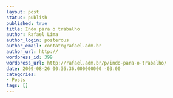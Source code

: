 ```yaml
---
layout: post
status: publish
published: true
title: Indo para o trabalho
author: Rafael Lima
author_login: posterous
author_email: contato@rafael.adm.br
author_url: http://
wordpress_id: 399
wordpress_url: http://rafael.adm.br/p/indo-para-o-trabalho/
date: 2009-08-26 00:36:36.000000000 -03:00
categories:
- Posts
tags: []
---
```

<a href="http://posterous.com/getfile/files.posterous.com/rafaelp/DpnBHldonEGIsEzDtucibnEvbAstwwGbzprxoHryhAcxCgkizwarEbxhzIsG/IMG_0004.jpg.scaled1000.jpg"><img src="http://posterous.com/getfile/files.posterous.com/rafaelp/DpnBHldonEGIsEzDtucibnEvbAstwwGbzprxoHryhAcxCgkizwarEbxhzIsG/IMG_0004.jpg.scaled500.jpg" alt="" /></a>
